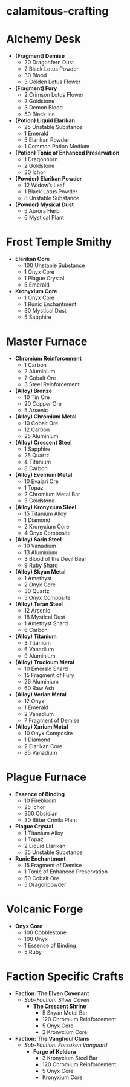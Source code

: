 # calamitous-crafting

# Alchemy Desk
- **(Fragment) Demise**
  - 20 Dragonfern Dust
  - 2 Black Lotus Powder
  - 30 Blood
  - 3 Golden Lotus Flower
- **(Fragment) Fury**
  - 2 Crimson Lotus Flower
  - 2 Goldstone
  - 3 Demon Blood
  - 50 Black Ice
- **(Potion) Liquid Elarikan**
  - 25 Unstable Substance
  - 1 Emerald
  - 5 Elarikan Powder
  - 1 Common Potion Medium
- **(Potion) Tonic of Enhanced Preservation**
  - 1 Dragonhorn
  - 2 Goldstone
  - 30 Ichor
- **(Powder) Elarikan Powder**
  - 12 Widow’s Leaf
  - 1 Black Lotus Powder
  - 8 Unstable Substance
- **(Powder) Mysical Dust**
  - 5 Aurora Herb
  - 6 Mystical Plant
  
# Frost Temple Smithy
- **Elarikan Core**
  - 100 Unstable Substance
  - 1 Onyx Core
  - 1 Plague Crystal
  - 5 Emerald
- **Kronyxium Core**
  - 1 Onyx Core
  - 1 Runic Enchantment
  - 30 Mystical Dust
  - 5 Sapphire

# Master Furnace
- **Chromium Reinforcement**
  - 1 Carbon
  - 2 Aluminium
  - 2 Cobalt Ore
  - 3 Steel Reinforcement
- **(Alloy) Bronze**
  - 10 Tin Ore
  - 20 Copper Ore
  - 5 Arsenic
- **(Alloy) Chromium Metal**
  - 10 Cobalt Ore
  - 12 Carbon
  - 25 Aluminium
- **(Alloy) Crescent Steel**
  - 1 Sapphire
  - 25 Quartz
  - 4 Titanium
  - 8 Carbon
- **(Alloy) Eveirium Metal**
  - 10 Evaiari Ore
  - 1 Topaz
  - 2 Chromium Metal Bar
  - 3 Goldstone
- **(Alloy) Kronyxium Steel**
  - 15 Titanium Alloy
  - 1 Diamond
  - 2 Kronyxium Core
  - 4 Onyx Composite
- **(Alloy) Sarin Steel**
  - 10 Vanadium
  - 13 Aluminium
  - 3 Blood of the Devil Bear
  - 9 Ruby Shard
- **(Alloy) Skyan Metal**
  - 1 Amethyst
  - 2 Onyx Core
  - 30 Quartz
  - 5 Onyx Composite
- **(Alloy) Teran Steel**
  - 12 Arsenic
  - 18 Mystical Dust
  - 1 Amethyst Shard
  - 6 Carbon
- **(Alloy) Titanium**
  - 3 Titanium
  - 6 Vanadium
  - 9 Aluminium
- **(Alloy) Trucioum Metal**
  - 10 Emerald Shard
  - 15 Fragment of Fury
  - 26 Aluminium
  - 60 Raw Ash
- **(Alloy) Verian Metal**
  - 12 Onyx
  - 1 Emerald
  - 2 Vanadium
  - 7 Fragment of Demise
- **(Alloy) Xarium Metal**
  - 10 Onyx Composite
  - 1 Diamond
  - 2 Elarikan Core
  - 35 Vanadium

# Plague Furnace
- **Essence of Binding**
  - 10 Firebloom
  - 25 Ichor
  - 300 Obsidian
  - 30 Bitter Crinila Plant
- **Plague Crystal**
  - 1 Titanium Alloy
  - 1 Topaz
  - 2 Liquid Elarikan
  - 35 Unstable Substance
- **Runic Enchantment**
  - 15 Fragment of Demise
  - 1 Tonic of Enhanced Preservation
  - 50 Cobalt Ore
  - 5 Dragonpowder

# Volcanic Forge
- **Onyx Core**
  - 100 Cobblestone
  - 100 Onyx
  - 1 Essence of Binding
  - 5 Ruby

# Faction Specific Crafts
- **Faction: The Elven Covenant**
  - *Sub-Faction: Silver Coven*
    - **The Crescent Shrine**
      - 5 Skyan Metal Bar
      - 120 Chromium Reinforcement
      - 5 Onyx Core
      - 2 Kronyxium Core
- **Faction: The Vanghoul Clans**
  - *Sub-Faction: Forsaken Vanguard*
    - **Forge of Keldora**
      - 3 Kronyxium Steel Bar
      - 120 Chromium Reinforcement
      - 5 Onyx Core
      - Kronyxium Core
